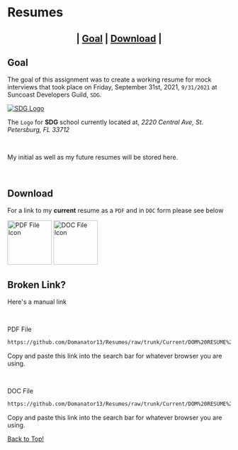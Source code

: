 # Resumes

<h2 align="center">| <a alt="Goal" href="#goal">Goal</a> | <a alt="Download" href="#download">Download</a> |</h2>

## Goal

The goal of this assignment was to create a working resume for mock interviews that took place on Friday, September 31st, 2021, `9/31/2021` at Suncoast Developers Guild, `SDG`.

<a alt="SDG Logo" href="https://suncoast.io"><img alt="SDG Logo" src="https://suncoast.io/brand/banner.svg"/></a>

The `Logo` for **SDG** school currently located at, _2220 Central Ave, St. Petersburg, FL 33712_

<br />

My initial as well as my future resumes will be stored here.

<br />

## Download

For a link to my **current** resume as a `PDF` and in `DOC` form please see below

<a alt="Download PDF File" href="https://github.com/Domanator13/Resumes/raw/trunk/Current/DOM%20RESUME%20v3.pdf"><img alt="PDF File Icon" src="https://cdn-icons-png.flaticon.com/512/337/337946.png" width="100"/></a>
<a alt="Download DOC File" href="https://github.com/Domanator13/Resumes/raw/trunk/Current/DOM%20RESUME%20v3.docx"><img alt="DOC File Icon" src="https://cdn-icons-png.flaticon.com/512/337/337932.png" width="100"/></a>

## Broken Link?

Here's a manual link

<br />

PDF File

```html
https://github.com/Domanator13/Resumes/raw/trunk/Current/DOM%20RESUME%20v3.pdf
```

Copy and paste this link into the search bar for whatever browser you are using.

<br />

DOC File

```html
https://github.com/Domanator13/Resumes/raw/trunk/Current/DOM%20RESUME%20v3.docx
```

Copy and paste this link into the search bar for whatever browser you are using.

[Back to Top!](#resumes)
